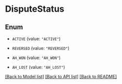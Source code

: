 # DisputeStatus

## Enum


* `ACTIVE` (value: `"ACTIVE"`)

* `REVERSED` (value: `"REVERSED"`)

* `AH_WON` (value: `"AH_WON"`)

* `AH_LOST` (value: `"AH_LOST"`)


[[Back to Model list]](../README.md#documentation-for-models) [[Back to API list]](../README.md#documentation-for-api-endpoints) [[Back to README]](../README.md)


